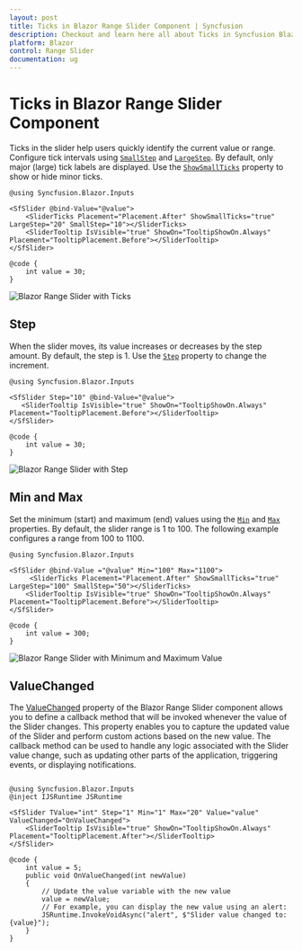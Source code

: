 ```yaml
---
layout: post
title: Ticks in Blazor Range Slider Component | Syncfusion
description: Checkout and learn here all about Ticks in Syncfusion Blazor Range Slider component and much more details.
platform: Blazor
control: Range Slider
documentation: ug
---
```


# Ticks in Blazor Range Slider Component

Ticks in the slider help users quickly identify the current value or range. Configure tick intervals using [`SmallStep`](https://help.syncfusion.com/cr/blazor/Syncfusion.Blazor.Inputs.SliderTicks.html#Syncfusion_Blazor_Inputs_SliderTicks_SmallStep) and [`LargeStep`](https://help.syncfusion.com/cr/blazor/Syncfusion.Blazor.Inputs.SliderTicks.html#Syncfusion_Blazor_Inputs_SliderTicks_LargeStep). By default, only major (large) tick labels are displayed. Use the [`ShowSmallTicks`](https://help.syncfusion.com/cr/blazor/Syncfusion.Blazor.Inputs.SliderTicks.html#Syncfusion_Blazor_Inputs_SliderTicks_ShowSmallTicks) property to show or hide minor ticks.

```cshtml
@using Syncfusion.Blazor.Inputs

<SfSlider @bind-Value="@value">
    <SliderTicks Placement="Placement.After" ShowSmallTicks="true" LargeStep="20" SmallStep="10"></SliderTicks>
    <SliderTooltip IsVisible="true" ShowOn="TooltipShowOn.Always" Placement="TooltipPlacement.Before"></SliderTooltip>
</SfSlider>

@code {
    int value = 30;
}
```

![Blazor Range Slider with Ticks](images/blazor-rangeslider-ticks.gif)

## Step

When the slider moves, its value increases or decreases by the step amount. By default, the step is 1. Use the [`Step`](https://help.syncfusion.com/cr/blazor/Syncfusion.Blazor.Inputs.SfSlider-1.html#Syncfusion_Blazor_Inputs_SfSlider_1_Step) property to change the increment.

```cshtml
@using Syncfusion.Blazor.Inputs

<SfSlider Step="10" @bind-Value="@value">
   <SliderTooltip IsVisible="true" ShowOn="TooltipShowOn.Always" Placement="TooltipPlacement.Before"></SliderTooltip>
</SfSlider>

@code {
    int value = 30;
}
```

![Blazor Range Slider with Step](./images/blazor-rangeslider-step.gif)

## Min and Max

Set the minimum (start) and maximum (end) values using the [`Min`](https://help.syncfusion.com/cr/blazor/Syncfusion.Blazor.Inputs.SfSlider-1.html#Syncfusion_Blazor_Inputs_SfSlider_1_Min) and [`Max`](https://help.syncfusion.com/cr/blazor/Syncfusion.Blazor.Inputs.SfSlider-1.html#Syncfusion_Blazor_Inputs_SfSlider_1_Max) properties. By default, the slider range is 1 to 100. The following example configures a range from 100 to 1100.

```cshtml
@using Syncfusion.Blazor.Inputs

<SfSlider @bind-Value ="@value" Min="100" Max="1100">
     <SliderTicks Placement="Placement.After" ShowSmallTicks="true" LargeStep="100" SmallStep="50"></SliderTicks>
    <SliderTooltip IsVisible="true" ShowOn="TooltipShowOn.Always" Placement="TooltipPlacement.Before"></SliderTooltip>
</SfSlider>

@code {
    int value = 300;
}
```

![Blazor Range Slider with Minimum and Maximum Value](./images/blazor-rangeslider-min-max-value.gif)

## ValueChanged

The [ValueChanged](https://help.syncfusion.com/cr/blazor/Syncfusion.Blazor.Inputs.SfSlider-1.html#Syncfusion_Blazor_Inputs_SfSlider_1_ValueChanged) property of the Blazor Range Slider component allows you to define a callback method that will be invoked whenever the value of the Slider changes. This property enables you to capture the updated value of the Slider and perform custom actions based on the new value. The callback method can be used to handle any logic associated with the Slider value change, such as updating other parts of the application, triggering events, or displaying notifications.

```cshtml

@using Syncfusion.Blazor.Inputs
@inject IJSRuntime JSRuntime

<SfSlider TValue="int" Step="1" Min="1" Max="20" Value="value" ValueChanged="OnValueChanged">
    <SliderTooltip IsVisible="true" ShowOn="TooltipShowOn.Always" Placement="TooltipPlacement.After"></SliderTooltip>
</SfSlider>

@code {
    int value = 5;
    public void OnValueChanged(int newValue)
    {
        // Update the value variable with the new value
        value = newValue; 
        // For example, you can display the new value using an alert:
        JSRuntime.InvokeVoidAsync("alert", $"Slider value changed to: {value}");
    }
}

```